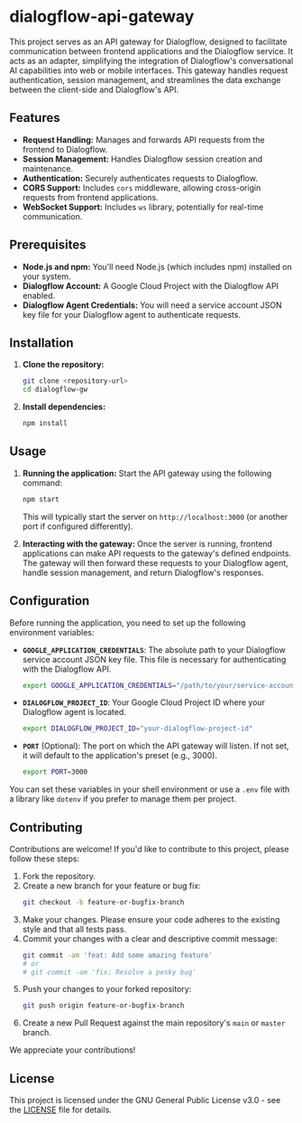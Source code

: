 # dialogflow-api-gateway
This project serves as an API gateway for Dialogflow, designed to facilitate communication between frontend applications and the Dialogflow service. It acts as an adapter, simplifying the integration of Dialogflow's conversational AI capabilities into web or mobile interfaces. This gateway handles request authentication, session management, and streamlines the data exchange between the client-side and Dialogflow's API.

## Features
- **Request Handling:** Manages and forwards API requests from the frontend to Dialogflow.
- **Session Management:** Handles Dialogflow session creation and maintenance.
- **Authentication:** Securely authenticates requests to Dialogflow.
- **CORS Support:** Includes `cors` middleware, allowing cross-origin requests from frontend applications.
- **WebSocket Support:** Includes `ws` library, potentially for real-time communication.

## Prerequisites
- **Node.js and npm:** You'll need Node.js (which includes npm) installed on your system.
- **Dialogflow Account:** A Google Cloud Project with the Dialogflow API enabled.
- **Dialogflow Agent Credentials:** You will need a service account JSON key file for your Dialogflow agent to authenticate requests.

## Installation
1. **Clone the repository:**
   ```bash
   git clone <repository-url>
   cd dialogflow-gw
   ```
2. **Install dependencies:**
   ```bash
   npm install
   ```

## Usage
1. **Running the application:**
   Start the API gateway using the following command:
   ```bash
   npm start
   ```
   This will typically start the server on `http://localhost:3000` (or another port if configured differently).

2. **Interacting with the gateway:**
   Once the server is running, frontend applications can make API requests to the gateway's defined endpoints. The gateway will then forward these requests to your Dialogflow agent, handle session management, and return Dialogflow's responses.

## Configuration
Before running the application, you need to set up the following environment variables:

- **`GOOGLE_APPLICATION_CREDENTIALS`**: The absolute path to your Dialogflow service account JSON key file. This file is necessary for authenticating with the Dialogflow API.
  ```bash
  export GOOGLE_APPLICATION_CREDENTIALS="/path/to/your/service-account-file.json"
  ```

- **`DIALOGFLOW_PROJECT_ID`**: Your Google Cloud Project ID where your Dialogflow agent is located.
  ```bash
  export DIALOGFLOW_PROJECT_ID="your-dialogflow-project-id"
  ```

- **`PORT`** (Optional): The port on which the API gateway will listen. If not set, it will default to the application's preset (e.g., 3000).
  ```bash
  export PORT=3000
  ```

You can set these variables in your shell environment or use a `.env` file with a library like `dotenv` if you prefer to manage them per project.

## Contributing
Contributions are welcome! If you'd like to contribute to this project, please follow these steps:

1.  Fork the repository.
2.  Create a new branch for your feature or bug fix:
    ```bash
    git checkout -b feature-or-bugfix-branch
    ```
3.  Make your changes. Please ensure your code adheres to the existing style and that all tests pass.
4.  Commit your changes with a clear and descriptive commit message:
    ```bash
    git commit -am 'feat: Add some amazing feature'
    # or
    # git commit -am 'fix: Resolve a pesky bug'
    ```
5.  Push your changes to your forked repository:
    ```bash
    git push origin feature-or-bugfix-branch
    ```
6.  Create a new Pull Request against the main repository's `main` or `master` branch.

We appreciate your contributions!

## License
This project is licensed under the GNU General Public License v3.0 - see the [LICENSE](LICENSE) file for details.
